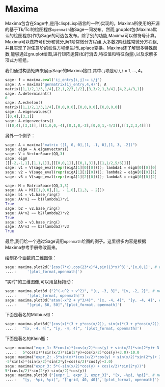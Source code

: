 Maxima
===

Maxima包含在Sage中,是用clisp(Lisp语言的一种)实现的。Maxima所使用的开源的基于Tk/Tcl的绘图程序`openmath`随Sage一同发布。然而,gnuplot包(Maxima默认的绘图程序)作为Sage的可选包发布。除了别的功能,Maxima可以做符号计算。Maxima可以做符号积分和微分,解1阶常微分方程组,大多数2阶线性常微分方程组,并且实现了对任意阶的线性方程组进行Laplace变换。Maxima还了解很多特殊函数,能够通过gnuplot绘图,进行矩阵运算(如行消去,特征值和特征向量),以及求解多项式方程组。

我们通过构造矩阵来展示Sage的Maxima接口,其中$i,j$项是$i/j$,$i,j=1,\ldots,4$。
```py
sage: f = maxima.eval('ij_entry[i,j]:= i/j')
sage: A = maxima('genmatrix(ij_entry,4,4)'); A
matrix([1,1/2,1/3,1/4],[2,1,2/3,1/2],[3,3/2,1,3/4],[4,2,4/3,1])
sage: A.determinant()
0
sage: A.echelon()
matrix([1,1/2,1/3,1/4],[0,0,0,0],[0,0,0,0],[0,0,0,0])
sage: A.eigenvalues()
[[0,4],[3,1]]
sage: A.eigenvectors()
[[[0,4],[3,1]],[[[1,0,0,-4],[0,1,0,-2],[0,0,1,-4/3]],[[1,2,3,4]]]]
```


另外一个例子：
```py
sage: A = maxima("matrix ([1, 0, 0],[1, -1, 0],[1, 3, -2])")
sage: eigA = A.eigenvectors()
sage: V = VectorSpace(QQ,3)
sage: eigA
[[[-2,-1,1],[1,1,1]],[[[0,0,1]],[[0,1,3]],[[1,1/2,5/6]]]]
sage: v1 = V(sage_eval(repr(eigA[1][0][0]))); lambda1 = eigA[0][0][0]
sage: v2 = V(sage_eval(repr(eigA[1][1][0]))); lambda2 = eigA[0][0][1]
sage: v3 = V(sage_eval(repr(eigA[1][2][0]))); lambda3 = eigA[0][0][2]

sage: M = MatrixSpace(QQ,3,3)
sage: AA = M([[1,0,0],[1, - 1,0],[1,3, - 2]])
sage: b1 = v1.base_ring()
sage: AA*v1 == b1(lambda1)*v1
True
sage: b2 = v2.base_ring()
sage: AA*v2 == b2(lambda2)*v2
True
sage: b3 = v3.base_ring()
sage: AA*v3 == b3(lambda3)*v3
True
```


最后,我们给一个通过Sage调用`openmath`绘图的例子。这里很多内容是根据Maxima参考手册修改而来。

绘制多个函数的二维图像：
```py
sage: maxima.plot2d('[cos(7*x),cos(23*x)^4,sin(13*x)^3]','[x,0,1]', # not tested
....:     '[plot_format,openmath]') 
```


"实时"的三维图像,可以用鼠标拖动：
```py
sage: maxima.plot3d ("2^(-u^2 + v^2)", "[u, -3, 3]", "[v, -2, 2]", # not tested
....:     '[plot_format, openmath]') 
sage: maxima.plot3d("atan(-x^2 + y^3/4)", "[x, -4, 4]", "[y, -4, 4]", # not tested
....:     "[grid, 50, 50]",'[plot_format, openmath]') 
```


下面是著名的Möbius带：
```py
sage: maxima.plot3d("[cos(x)*(3 + y*cos(x/2)), sin(x)*(3 + y*cos(x/2)), y*sin(x/2)]", # not tested
....:   "[x, -4, 4]", "[y, -4, 4]", '[plot_format, openmath]')
```


下面是著名的Klein瓶：
```py
sage: maxima("expr_1: 5*cos(x)*(cos(x/2)*cos(y) + sin(x/2)*sin(2*y)+ 3.0)- 10.0")
....:   5*cos(x)*(sin(x/2)*sin(2*y)+cos(x/2)*cos(y)+3.0)-10.0
sage: maxima("expr_2: -5*sin(x)*(cos(x/2)*cos(y) + sin(x/2)*sin(2*y)+ 3.0)")
-5*sin(x)*(sin(x/2)*sin(2*y)+cos(x/2)*cos(y)+3.0)
sage: maxima("expr_3: 5*(-sin(x/2)*cos(y) + cos(x/2)*sin(2*y))")
5*(cos(x/2)*sin(2*y)-sin(x/2)*cos(y))
sage: maxima.plot3d ("[expr_1, expr_2, expr_3]", "[x, -%pi, %pi]", # not tested
....:   "[y, -%pi, %pi]", "['grid, 40, 40]",'[plot_format, openmath]') 
```

